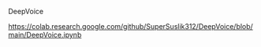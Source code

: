 DeepVoice

https://colab.research.google.com/github/SuperSuslik312/DeepVoice/blob/main/DeepVoice.ipynb
